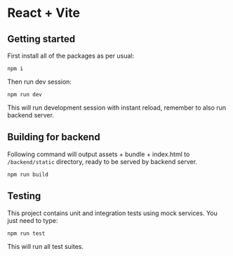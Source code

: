 # React + Vite

## Getting started

First install all of the packages as per usual:

```
npm i
```

Then run dev session:

```
npm run dev
```

This will run development session with instant reload, remember to also run backend server.

## Building for backend

Following command will output assets + bundle + index.html to `/backend/static` directory, ready to be served by backend server.

```
npm run build
```

## Testing

This project contains unit and integration tests using mock services. You just need to type:

```
npm run test
```

This will run all test suites.
